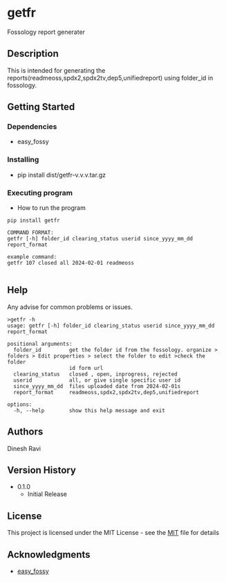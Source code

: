 # getfr

Fossology report generater

## Description

This is intended for generating the reports(readmeoss,spdx2,spdx2tv,dep5,unifiedreport) using folder_id in fossology.

## Getting Started

### Dependencies

- easy_fossy

### Installing

- pip install dist/getfr-v.v.v.tar.gz

### Executing program

- How to run the program

```
pip install getfr

COMMAND FORMAT:
getfr [-h] folder_id clearing_status userid since_yyyy_mm_dd report_format

example command:
getfr 107 closed all 2024-02-01 readmeoss


```

## Help

Any advise for common problems or issues.

```
>getfr -h
usage: getfr [-h] folder_id clearing_status userid since_yyyy_mm_dd report_format

positional arguments:
  folder_id         get the folder id from the fossology. organize > folders > Edit properties > select the folder to edit >check the folder    
                    id form url
  clearing_status   closed , open, inprogress, rejected
  userid            all, or give single specific user id
  since_yyyy_mm_dd  files uploaded date from 2024-02-01s
  report_format     readmeoss,spdx2,spdx2tv,dep5,unifiedreport

options:
  -h, --help        show this help message and exit

```

## Authors

Dinesh Ravi

## Version History

- 0.1.0
  - Initial Release

## License

This project is licensed under the MIT License - see the [MIT](LICENSE) file for details

## Acknowledgments

- [easy_fossy](https://pypi.org/project/easy-fossy)
